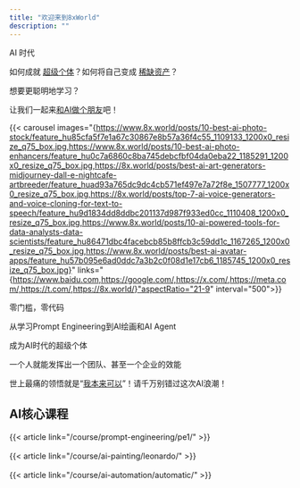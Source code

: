 ```yaml
---
title: "欢迎来到8xWorld"
description: ""
---
```


AI 时代

如何成就 [超级个体](#)？如何将自己变成 [稀缺资产](#)？

想要更聪明地学习？

让我们一起来[和AI做个朋友](https://8x.world/)吧！


{{< carousel images="{https://www.8x.world/posts/10-best-ai-photo-stock/feature_hu85cfa5f7e1a67c30867e8b57a36f4c55_1109133_1200x0_resize_q75_box.jpg,https://www.8x.world/posts/10-best-ai-photo-enhancers/feature_hu0c7a6860c8ba745debcfbf04da0eba22_1185291_1200x0_resize_q75_box.jpg,https://8x.world/posts/best-ai-art-generators-midjourney-dall-e-nightcafe-artbreeder/feature_huad93a765dc9dc4cb571ef497e7a72f8e_1507777_1200x0_resize_q75_box.jpg,https://8x.world/posts/top-7-ai-voice-generators-and-voice-cloning-for-text-to-speech/feature_hu9d1834dd8ddbc201137d987f933ed0cc_1110408_1200x0_resize_q75_box.jpg,https://www.8x.world/posts/10-ai-powered-tools-for-data-analysts-data-scientists/feature_hu86471dbc4facebcb85b8ffcb3c59dd1c_1167265_1200x0_resize_q75_box.jpg,https://www.8x.world/posts/best-ai-avatar-apps/feature_hu57b095e6ad0ddc7a3b2c0f08d1e17cb6_1185745_1200x0_resize_q75_box.jpg}" links="{https://www.baidu.com,https://google.com/,https://x.com/,https://meta.com/,https://t.com/,https://8x.world/}"aspectRatio="21-9" interval="500">}}

零门槛，零代码

从学习Prompt Engineering到AI绘画和AI Agent

成为AI时代的超级个体

一个人就能发挥出一个团队、甚至一个企业的效能

世上最痛的领悟就是“[我本来可以](#)”！请千万别错过这次AI浪潮！





## AI核心课程
{{< article link="/course/prompt-engineering/pe1/" >}}
　

{{< article link="/course/ai-painting/leonardo/" >}}
　

{{< article link="/course/ai-automation/automatic/" >}} 　
　

